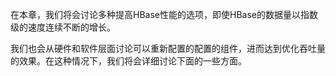 在本章，我们将会讨论多种提高HBase性能的选项，即使HBase的数据量以指数级的速度连续不断的增长。  

我们也会从硬件和软件层面讨论可以重新配置的配置的组件，进而达到优化吞吐量的效果。在这种情况下，我们将会详细讨论下面的一些方面。
